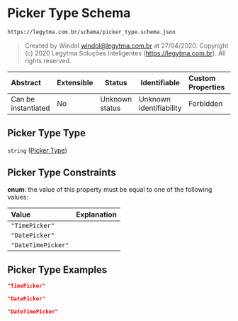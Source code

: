 # Picker Type Schema

```txt
https://legytma.com.br/schema/picker_type.schema.json
```




> Created by Windol [windol@legytma.com.br](mailto:windol@legytma.com.br) at 27/04/2020.
> Copyright (c) 2020 Legytma Soluções Inteligentes (<https://legytma.com.br>). All rights reserved.
>

| Abstract            | Extensible | Status         | Identifiable            | Custom Properties | Additional Properties | Access Restrictions | Defined In                                                                          |
| :------------------ | ---------- | -------------- | ----------------------- | :---------------- | --------------------- | ------------------- | ----------------------------------------------------------------------------------- |
| Can be instantiated | No         | Unknown status | Unknown identifiability | Forbidden         | Allowed               | none                | [picker_type.schema.json](../schema/picker_type.schema.json "open original schema") |

## Picker Type Type

`string` ([Picker Type](picker_type.md))

## Picker Type Constraints

**enum**: the value of this property must be equal to one of the following values:

| Value              | Explanation |
| :----------------- | ----------- |
| `"TimePicker"`     |             |
| `"DatePicker"`     |             |
| `"DateTimePicker"` |             |

## Picker Type Examples

```json
"TimePicker"
```

```json
"DatePicker"
```

```json
"DateTimePicker"
```
